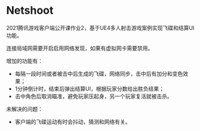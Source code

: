 # Netshoot
2021腾讯游戏客户端公开课作业2，基于UE4多人射击游戏案例实现飞碟和结算UI功能。

连接局域网需要开启启用网络发现，如果有虚拟网卡需要禁用。

增加的功能有：

- 每隔一段时间或者被击中后生成的飞碟，网络同步，击中后有加分和变色效果；
- 1分钟倒计时，结束后弹出结算UI，根据玩家分数给出胜负结果；
- 击中角色后取消瞄准，避免玩家压起身，另一个玩家复活就被击杀。

未解决的问题：

- 客户端的飞碟运动有时会抖动，猜测和网络有关。
